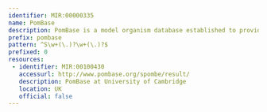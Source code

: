```yaml
---
identifier: MIR:00000335
name: PomBase
description: PomBase is a model organism database established to provide access to molecular data and biological information for the fission yeast Schizosaccharomyces pombe. It encompasses annotation of genomic sequence and features, comprehensive manual literature curation and genome-wide data sets.
prefix: pombase
pattern: ^S\w+(\.)?\w+(\.)?$
prefixed: 0
resources:
 - identifier: MIR:00100430
   accessurl: http://www.pombase.org/spombe/result/
   description: PomBase at University of Cambridge
   location: UK
   official: false
---
```

